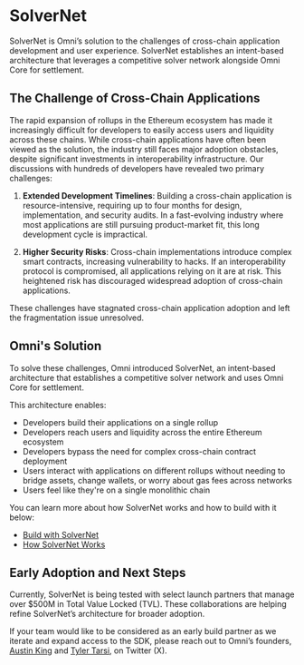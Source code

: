 # SolverNet

SolverNet is Omni’s solution to the challenges of cross-chain application development and user experience. SolverNet establishes an intent-based architecture that leverages a competitive solver network alongside Omni Core for settlement.

## The Challenge of Cross-Chain Applications

The rapid expansion of rollups in the Ethereum ecosystem has made it increasingly difficult for developers to easily access users and liquidity across these chains. While cross-chain applications have often been viewed as the solution, the industry still faces major adoption obstacles, despite significant investments in interoperability infrastructure. Our discussions with hundreds of developers have revealed two primary challenges:

1. **Extended Development Timelines**: Building a cross-chain application is resource-intensive, requiring up to four months for design, implementation, and security audits. In a fast-evolving industry where most applications are still pursuing product-market fit, this long development cycle is impractical.

2. **Higher Security Risks**: Cross-chain implementations introduce complex smart contracts, increasing vulnerability to hacks. If an interoperability protocol is compromised, all applications relying on it are at risk. This heightened risk has discouraged widespread adoption of cross-chain applications.

These challenges have stagnated cross-chain application adoption and left the fragmentation issue unresolved.

## Omni's Solution

To solve these challenges, Omni introduced SolverNet, an intent-based architecture that establishes a competitive solver network and uses Omni Core for settlement.

This architecture enables:

- Developers build their applications on a single rollup
- Developers reach users and liquidity across the entire Ethereum ecosystem
- Developers bypass the need for complex cross-chain contract deployment
- Users interact with applications on different rollups without needing to bridge assets, change wallets, or worry about gas fees across networks
- Users feel like they're on a single monolithic chain

You can learn more about how SolverNet works and how to build with it below:

- [Build with SolverNet](/solvernet/intro.md)
- [How SolverNet Works](/solvernet/how.md)

## Early Adoption and Next Steps

Currently, SolverNet is being tested with select launch partners that manage over $500M in Total Value Locked (TVL). These collaborations are helping refine SolverNet’s architecture for broader adoption.

 If your team would like to be considered as an early build partner as we iterate and expand access to the SDK, please reach out to Omni’s founders, [Austin King](https://x.com/0xASK) and [Tyler Tarsi](https://x.com/ttarsi_), on Twitter (X).
